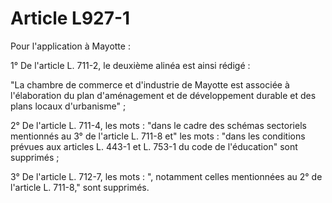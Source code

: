 # Article L927-1

Pour l'application à Mayotte :

1° De l'article L. 711-2, le deuxième alinéa est ainsi rédigé :

"La chambre de commerce et d'industrie de Mayotte est associée à l'élaboration du plan d'aménagement et de développement durable et des plans locaux d'urbanisme" ;

2° De l'article L. 711-4, les mots : "dans le cadre des schémas sectoriels mentionnés au 3° de l'article L. 711-8 et" les mots : "dans les conditions prévues aux articles L. 443-1 et L. 753-1 du code de l'éducation" sont supprimés ;

3° De l'article L. 712-7, les mots : ", notamment celles mentionnées au 2° de l'article L. 711-8," sont supprimés.
